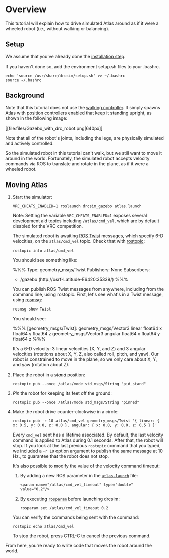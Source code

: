 # Overview

This tutorial will explain how to drive simulated Atlas around as if it were a wheeled robot (i.e., without walking or balancing).

## Setup

We assume that you've already done the [installation step](http://gazebosim.org/tutorials/?tut=drcsim_install).

If you haven't done so, add the environment setup.sh files to your .bashrc.

~~~
echo 'source /usr/share/drcsim/setup.sh' >> ~/.bashrc
source ~/.bashrc
~~~

## Background

Note that this tutorial does not use the [walking controller](http://gazebosim.org/tutorials/?tut=drcsim_walking&cat=drcsim). It simply spawns Atlas with position controllers enabled that keep it standing upright, as shown in the following image:

[[file:files/Gazebo_with_drc_robot.png|640px]]

Note that all of the robot's joints, including the legs, are physically simulated and actively controlled.

So the simulated robot in this tutorial can't walk, but we still want to move it around in the world.  Fortunately, the simulated robot accepts velocity commands via ROS to translate and rotate in the plane, as if it were a wheeled robot.

## Moving Atlas

1. Start the simulator:

    ~~~
    VRC_CHEATS_ENABLED=1 roslaunch drcsim_gazebo atlas.launch
    ~~~

    Note: Setting the variable `VRC_CHEATS_ENABLED=1` exposes several development aid topics including `/atlas/cmd_vel`, which are by default disabled for the VRC competition.


    The simulated robot is awaiting [ROS Twist](http://ros.org/doc/api/geometry_msgs/html/msg/Twist.html) messages, which specify 6-D velocities, on the `atlas/cmd_vel` topic.  Check that with [rostopic](http://ros.org/wiki/rostopic):

    ~~~
    rostopic info atlas/cmd_vel
    ~~~

    You should see something like:

    %%%
    Type: geometry_msgs/Twist
    Publishers: None
    Subscribers:
     * /gazebo (http://osrf-Latitude-E6420:35339/)
    %%%

    You can publish ROS Twist messages from anywhere, including from the command line, using rostopic.  First, let's see what's in a Twist message, using [rosmsg](http://ros.org/wiki/rosmsg):

    ~~~
    rosmsg show Twist
    ~~~

    You should see:

    %%%
    [geometry_msgs/Twist]:
    geometry_msgs/Vector3 linear
      float64 x
      float64 y
      float64 z
    geometry_msgs/Vector3 angular
      float64 x
      float64 y
      float64 z
    %%%

    It's a 6-D velocity: 3 linear velocities (X, Y, and Z) and 3 angular velocities (rotations about X, Y, Z, also called roll, pitch, and yaw). Our robot is constrained to move in the plane, so we only care about X, Y, and yaw (rotation about Z).

1. Place the robot in a *stand* position:

    ~~~
    rostopic pub --once /atlas/mode std_msgs/String "pid_stand"
    ~~~

1. *Pin* the robot for keeping its feet off the ground:

    ~~~
    rostopic pub --once /atlas/mode std_msgs/String "pinned"
    ~~~

1. Make the robot drive counter-clockwise in a circle:

    ~~~
    rostopic pub -r 10 atlas/cmd_vel geometry_msgs/Twist '{ linear: { x: 0.5, y: 0.0, z: 0.0 }, angular: { x: 0.0, y: 0.0, z: 0.5 } }'
    ~~~

    Every `cmd_vel` sent has a lifetime associated. By default, the last velocity command is applied to Atlas during 0.1 seconds. After that, the robot will stop. If you look at the last previous `rostopic` command that you typed, we included a `-r 10` option argument to publish the same message at 10 Hz., to guarantee that the robot does not stop.

    It's also possible to modify the value of the velocity command timeout:

    1. By adding a new ROS parameter in the [`atlas.launch`](https://bitbucket.org/osrf/drcsim/raw/default/drcsim_gazebo/launch/atlas.launch) file:

        ~~~
        <param name="/atlas/cmd_vel_timeout" type="double" value="0.2"/>
        ~~~

    1. By executing [`rosparam`](http://wiki.ros.org/rosparam) before launching drcsim:

        ~~~
        rosparam set /atlas/cmd_vel_timeout 0.2
        ~~~

    You can verify the commands being sent with the command:

    ~~~
    rostopic echo atlas/cmd_vel
    ~~~

    To stop the robot, press CTRL-C to cancel the previous command.

From here, you're ready to write code that moves the robot around the world.
